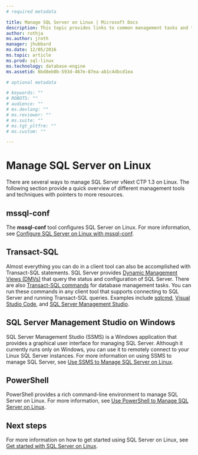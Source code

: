 ```yaml
---
# required metadata

title: Manage SQL Server on Linux | Microsoft Docs
description: This topic provides links to common management tasks and tools for SQL Server running on Linux.
author: rothja 
ms.author: jroth 
manager: jhubbard
ms.date: 12/05/2016
ms.topic: article
ms.prod: sql-linux
ms.technology: database-engine
ms.assetid: 6bd8eb0b-593d-467e-87ea-ab1c4dbcd1ea

# optional metadata

# keywords: ""
# ROBOTS: ""
# audience: ""
# ms.devlang: ""
# ms.reviewer: ""
# ms.suite: ""
# ms.tgt_pltfrm: ""
# ms.custom: ""

---
```

# Manage SQL Server on Linux

There are several ways to manage SQL Server vNext CTP 1.3 on Linux. The following section provide a quick overview of different management tools and techniques with pointers to more resources.

## mssql-conf 
The **mssql-conf** tool configures SQL Server on Linux. For more information, see [Configure SQL Server on Linux with mssql-conf](sql-server-linux-configure-mssql-conf.md).

## Transact-SQL
Almost everything you can do in a client tool can also be accomplished with Transact-SQL statements. SQL Server provides [Dynamic Management Views (DMVs)](https://msdn.microsoft.com/library/ms188754.aspx) that query the status and configuration of SQL Server. There are also [Transact-SQL commands](https://msdn.microsoft.com/library/bb510741.aspx) for database management tasks. You can run these commands in any client tool that supports connecting to SQL Server and running Transact-SQL queries. Examples include [sqlcmd](sql-server-linux-connect-and-query-sqlcmd.md), [Visual Studio Code](sql-server-linux-develop-use-vscode.md), and [SQL Server Management Studio](sql-server-linux-manage-ssms.md).  

## SQL Server Management Studio on Windows
SQL Server Management Studio (SSMS) is a Windows application that provides a graphical user interface for managing SQL Server. Although it currently runs only on Windows, you can use it to remotely connect to your Linux SQL Server instances. For more information on using SSMS to manage SQL Server, see [Use SSMS to Manage SQL Server on Linux](sql-server-linux-manage-ssms.md).

## PowerShell
PowerShell provides a rich command-line environment to manage SQL Server on Linux. For more information, see [Use PowerShell to Manage SQL Server on Linux](sql-server-linux-manage-powershell.md).

## Next steps
For more information on how to get started using SQL Server on Linux, see [Get started with SQL Server on Linux](sql-server-linux-get-started-tutorial.md).


